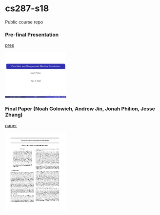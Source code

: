 # cs287-s18
Public course repo

### Pre-final Presentation

[pres](https://github.com/jonahthelion/cs287-s18/blob/master/final/pres.pdf)

<img src="https://github.com/jonahthelion/cs287-s18/blob/master/final/pres_imgs/pres-01.png" width="200" />

### Final Paper (Noah Golowich, Andrew Jin, Jonah Philion, Jesse Zhang)

[paper](https://github.com/jonahthelion/cs287-s18/blob/master/final/cs287_s18_master.pdf)

<img src="https://github.com/jonahthelion/cs287-s18/blob/master/final/pres_imgs/cs287_s18_master-01.png" width="200" />




